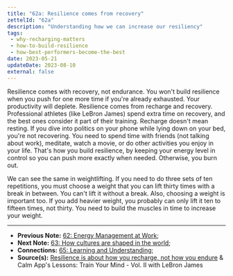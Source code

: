 ```yaml
---
title: "62a: Resilience comes from recovery"
zettelId: "62a"
description: "Understanding how we can increase our resiliency"
tags:
 - why-recharging-matters
 - how-to-build-resilience
 - how-best-performers-become-the-best
date: 2023-05-21
updateDate: 2023-08-10
external: false
---
```


Resilience comes with recovery, not endurance. You won't build resilience when you push for one more time if you're already exhausted. Your productivity will deplete. Resilience comes from recharge and recovery. Professional athletes (like LeBron James) spend extra time on recovery, and the best ones consider it part of their training. Recharge doesn't mean resting. If you dive into politics on your phone while lying down on your bed, you're not recovering. You need to spend time with friends (not talking about work), meditate, watch a movie, or do other activities you enjoy in your life. That's how you build resilience, by keeping your energy level in control so you can push more exactly when needed. Otherwise, you burn out.

We can see the same in weightlifting. If you need to do three sets of ten repetitions, you must choose a weight that you can lift thirty times with a break in between. You can't lift it without a break. Also, choosing a weight is important too. If you add heavier weight, you probably can only lift it ten to fifteen times, not thirty. You need to build the muscles in time to increase your weight.

---

- **Previous Note:** [62: Energy Management at Work](/notes/62/);
- **Next Note:** [63: How cultures are shaped in the world](/notes/63/);
- **Connections:** [65: Learning and Understanding](/notes/65/);
- **Source(s):** [Resilience is about how you recharge, not how you endure](https://hbr.org/2016/06/resilience-is-about-how-you-recharge-not-how-you-endure) & Calm App's Lessons: Train Your Mind - Vol. II with LeBron James
